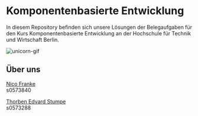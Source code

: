 # Komponentenbasierte Entwicklung

In diesem Repository befinden sich unsere Lösungen der Belegaufgaben für den Kurs Komponentenbasierte Entwicklung an der Hochschule für Technik und Wirtschaft Berlin.

![unicorn-gif](https://i.imgur.com/ppslEuP.gif)

## Über uns

[Nico Franke](https://github.com/ZerNico)  
s0573840

[Thorben Edvard Stumpe](https://github.com/Thorben0)  
s0573288
